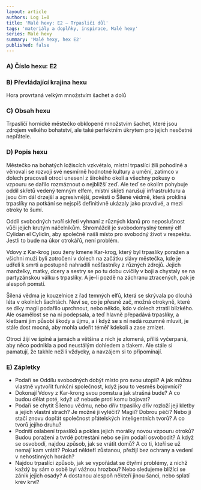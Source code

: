 ```yaml
---
layout: article
authors: Log 1=0
title: 'Malé hexy: E2 – Trpasličí důl'
tags: 'materiály a doplňky, inspirace, Malé hexy'
series: Malé hexy
summary: 'Malé hexy, hex E2'
published: false
---
```


### A) Číslo hexu: E2

### B) Převládající krajina hexu

Hora provrtaná velkým množstvím šachet a dolů

### C) Obsah hexu

Trpasličí hornické městečko obklopené množstvím šachet, které jsou zdrojem velkého bohatství, ale také perfektním úkrytem pro jejich nesčetné nepřátele.

### D) Popis hexu

Městečko na bohatých ložiscích vzkvétalo, místní trpaslíci žili pohodlně a věnovali se rozvoji své nesmírně hodnotné kultury a umění, zatímco v dolech pracovali otroci unesení z širokého okolí a všechny pokusy o vzpouru se dařilo rozmáznout o nejbližší zeď. Ale teď se okolím pohybuje oddíl skřetů vedený temným elfem, místní skřeti narušují infrastrukturu a jsou čím dál drzejší a agresivnější, pověsti o Šílené vědmě, která proklíná trpaslíky na potkání se nejspíš definitivně ukázaly jako pravdivé, a mezi otroky to šumí.  
  
Oddíl svobodných tvoří skřeti vyhnaní z různých klanů pro neposlušnost vůči jejich krutým náčelníkům. Shromáždil je svobodomyslný temný elf Cylidan el Cylidin, aby společně našli místo pro svobodný život v respektu. Jestli to bude na úkor otrokářů, není problém.  
  
Vdovy z Kar-krog jsou ženy kmene Kar-krog, který byl trpaslíky poražen a všichni muži byli zotročeni v dolech na začátku slávy městečka, kde je udřeli k smrti a postupně nahradili nešťastníky z různých zdrojů. Jejich manželky, matky, dcery a sestry se po tu dobu cvičily v boji a chystaly se na partyzánskou válku s trpaslíky. A je-li pozdě na záchranu ztracených, pak je alespoň pomstí.  
  
Šílená vědma je kouzelnice z řad temných elfů, která se skrývala po dlouhá léta v okolních šachtách. Neví se, co je přesně zač, možná otrokyně, které se díky magii podařilo uprchnout, nebo někdo, kdo v dolech ztratil blízkého. Ale osamělost se na ní podepsala, a teď hlavně přepadává trpaslíky, a kletbami jim působí škody a újmu, a i když se s ní nedá rozumně mluvit, je stále dost mocná, aby mohla udeřit téměř kdekoli a zase zmizet.  
  
Otroci žijí ve špíně a jamách a většina z nich je zlomená, příliš vyčerpaná, aby něco podnikla a pod neustálým dohledem a tlakem. Ale stále si pamatují, že takhle nežili vždycky, a navzájem si to připomínají.

### E) Zápletky

- Podaří se Oddílu svobodných dobýt místo pro svou utopii? A jak můžou vlastně vytvořit funkční společnost, když jsou to vesměs bojovníci?  
- Dokonají Vdovy z Kar-krong svou pomstu a jak strašná bude? A co budou dělat poté, když už nebude proti komu bojovat?  
- Podaří se chytit Šílenou vědmu, nebo dřív trpaslíky dřív rozloží její kletby a jejich vlastní strach? Je možné ji vyléčit? Magií? Dobrou péčí? Nebo ji stačí znovu dopřát společnost přátelských inteligentních tvorů? A co tvorů jejího druhu?  
- Podnítí oslabení trpaslíků a pokles jejich morálky novou vzpouru otroků? Budou poraženi a tvrdě potrestáni nebo se jim podaří osvobodit? A když se osvobodí, najdou způsob, jak se vrátit domů? A co ti, kteří se už nemají kam vrátit? Pokud někteří zůstanou, přežijí bez ochrany a vedení v nehostinných horách?  
- Najdou trpaslíci způsob, jak se vypořádat se čtyřmi problémy, z nichž každý by sám o sobě byl vážnou hrozbou? Nebo sledujeme blížící se zánik jejich osady? A dostanou alespoň někteří jinou šanci, nebo splatí krev krví?
